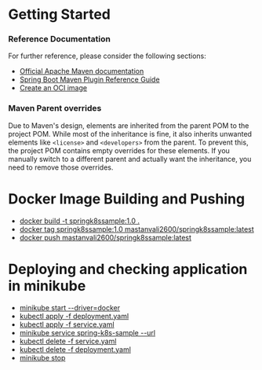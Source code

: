 # Getting Started

### Reference Documentation
For further reference, please consider the following sections:

* [Official Apache Maven documentation](https://maven.apache.org/guides/index.html)
* [Spring Boot Maven Plugin Reference Guide](https://docs.spring.io/spring-boot/3.4.5/maven-plugin)
* [Create an OCI image](https://docs.spring.io/spring-boot/3.4.5/maven-plugin/build-image.html)

### Maven Parent overrides

Due to Maven's design, elements are inherited from the parent POM to the project POM.
While most of the inheritance is fine, it also inherits unwanted elements like `<license>` and `<developers>` from the parent.
To prevent this, the project POM contains empty overrides for these elements.
If you manually switch to a different parent and actually want the inheritance, you need to remove those overrides.

# Docker Image Building and Pushing

* [docker build -t springk8ssample:1.0 .]()
* [docker tag springk8ssample:1.0 mastanvali2600/springk8ssample:latest]()
* [docker push mastanvali2600/springk8ssample:latest]()

# Deploying and checking application in minikube

* [minikube start --driver=docker]()
* [kubectl apply -f deployment.yaml]()
* [kubectl apply -f service.yaml]()
* [minikube service spring-k8s-sample --url]()
* [kubectl delete -f service.yaml]()
* [kubectl delete -f deployment.yaml]()
* [minikube stop]()


